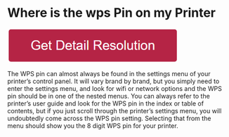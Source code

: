 # Where is the wps Pin on my Printer


[![where is the wps pin on my printer](redd.png)](https://icncomputer.com/where-is-the-wps-pin-on-my-printer/)


The WPS pin can almost always be found in the settings menu of your printer’s control panel. It will vary brand by brand, but you simply need to enter the settings menu, and look for wifi or network options and the WPS pin should be in one of the nested menus. You can always refer to the printer’s user guide and look for the WPS pin in the index or table of contents, but if you just scroll through the printer’s settings menu, you will undoubtedly come across the WPS pin setting. Selecting that from the menu should show you the 8 digit WPS pin for your printer. 
